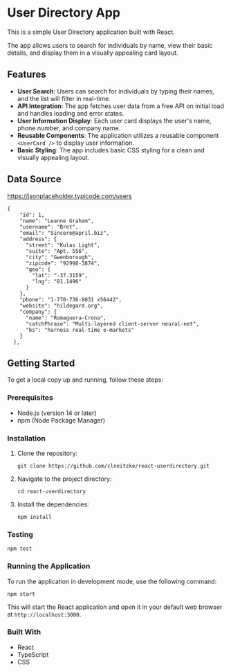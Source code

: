 # User Directory App

This is a simple User Directory application built with React. 

The app allows users to search for individuals by name, view their basic details, and display them in a visually appealing card layout.

## Features

- **User Search**: Users can search for individuals by typing their names, and the list will filter in real-time.
- **API Integration**: The app fetches user data from a free API on initial load and handles loading and error states.
- **User Information Display**: Each user card displays the user's name, phone number, and company name.
- **Reusable Components**: The application utilizes a reusable component `<UserCard />` to display user information.
- **Basic Styling**: The app includes basic CSS styling for a clean and visually appealing layout.


## Data Source
https://jsonplaceholder.typicode.com/users

````
{
    "id": 1,
    "name": "Leanne Graham",
    "username": "Bret",
    "email": "Sincere@april.biz",
    "address": {
      "street": "Kulas Light",
      "suite": "Apt. 556",
      "city": "Gwenborough",
      "zipcode": "92998-3874",
      "geo": {
        "lat": "-37.3159",
        "lng": "81.1496"
      }
    },
    "phone": "1-770-736-8031 x56442",
    "website": "hildegard.org",
    "company": {
      "name": "Romaguera-Crona",
      "catchPhrase": "Multi-layered client-server neural-net",
      "bs": "harness real-time e-markets"
    }
  },
  ````

## Getting Started

To get a local copy up and running, follow these steps:

### Prerequisites

- Node.js (version 14 or later)
- npm (Node Package Manager)

### Installation

1. Clone the repository:
   ```
   git clone https://github.com/clneitzke/react-userdirectory.git
   ```
2. Navigate to the project directory:
   ```
   cd react-userdirectory
   ```
3. Install the dependencies:
   ```
   npm install
   ```
### Testing

```
npm test
```
### Running the Application

To run the application in development mode, use the following command:
```
npm start
```
This will start the React application and open it in your default web browser at `http://localhost:3000`.

### Built With

- React
- TypeScript
- CSS

